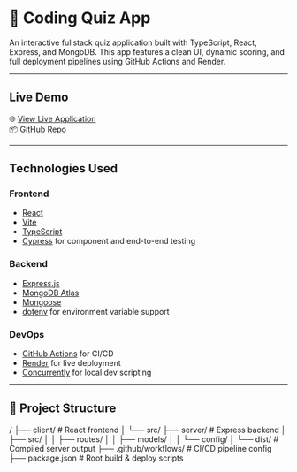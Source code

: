 # 🧠 Coding Quiz App

An interactive fullstack quiz application built with TypeScript, React, Express, and MongoDB. This app features a clean UI, dynamic scoring, and full deployment pipelines using GitHub Actions and Render.

---

## Live Demo

🌐 [View Live Application](https://gitaction.onrender.com)  
📦 [GitHub Repo](https://github.com/C-Hunter77/GitAction)

---

##  Technologies Used

### Frontend
- [React](https://reactjs.org/)
- [Vite](https://vitejs.dev/)
- [TypeScript](https://www.typescriptlang.org/)
- [Cypress](https://www.cypress.io/) for component and end-to-end testing

### Backend
- [Express.js](https://expressjs.com/)
- [MongoDB Atlas](https://www.mongodb.com/cloud/atlas)
- [Mongoose](https://mongoosejs.com/)
- [dotenv](https://www.npmjs.com/package/dotenv) for environment variable support

### DevOps
- [GitHub Actions](https://github.com/features/actions) for CI/CD
- [Render](https://render.com/) for live deployment
- [Concurrently](https://www.npmjs.com/package/concurrently) for local dev scripting

---

## 📂 Project Structure

/
├── client/             # React frontend
│   └── src/
├── server/             # Express backend
│   ├── src/
│   │   ├── routes/
│   │   ├── models/
│   │   └── config/
│   └── dist/           # Compiled server output
├── .github/workflows/  # CI/CD pipeline config
├── package.json        # Root build & deploy scripts
